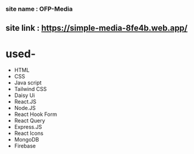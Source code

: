 ### site name : OFP-Media 
## site link : https://simple-media-8fe4b.web.app/ 

# used- 
- HTML 
- CSS 
- Java script 
- Tailwind CSS 
- Daisy Ui 
- React.JS 
- Node.JS 
- React Hook Form 
- React Query 
- Express.JS 
- React Icons 
- MongoDB 
- Firebase